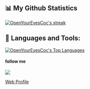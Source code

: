 
## 📊 My Github Statistics

<a href="https://github.com/OpenYourEyesCoc">
<img alt="OpenYourEyesCoc's streak" src="https://github-readme-streak-stats.herokuapp.com/?user=OpenYourEyesCoc&show_icons=true&count_private=true&theme=react&hide_border=true&bg_color=0D1117"/>
</a>

<!-- <a href="https://github.com/OpenYourEyesCoc">
<img alt="OpenYourEyesCoc's Github Stats" src="https://github-readme-stats.vercel.app/api?username=OpenYourEyesCoc&show_icons=true&count_private=true&theme=react&hide_border=true&bg_color=0D1117" />
</a> -->

## 🚀 Languages and Tools:

<a href="https://github.com/OpenYourEyesCoc">
<img alt="OpenYourEyesCoc's Top Languages" src="https://github-readme-stats.vercel.app/api/top-langs/?username=OpenYourEyesCoc&langs_count=8&count_private=true&layout=compact&theme=react&hide_border=true&bg_color=0D1117" />
</a>


#### **follow me**

<p align = "center">

[<img src="https://img.shields.io/badge/instagram-%2312100E.svg?&style=for-the-badge&logo=instagram&logoColor=white&color=black" />](https://instagram.com/openyoureyes.ofc)

  [Web Profile](https://OpenYourEyesCoc.github.io/mohamad.idham.bahri/)
</p>
